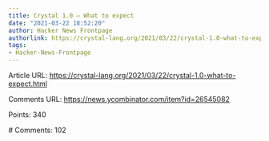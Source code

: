 ```yaml
---
title: Crystal 1.0 – What to expect
date: "2021-03-22 18:52:20"
author: Hacker News Frontpage
authorlink: https://crystal-lang.org/2021/03/22/crystal-1.0-what-to-expect.html
tags:
- Hacker-News-Frontpage
---
```


<p>Article URL: <a href="https://crystal-lang.org/2021/03/22/crystal-1.0-what-to-expect.html">https://crystal-lang.org/2021/03/22/crystal-1.0-what-to-expect.html</a></p>
<p>Comments URL: <a href="https://news.ycombinator.com/item?id=26545082">https://news.ycombinator.com/item?id=26545082</a></p>
<p>Points: 340</p>
<p># Comments: 102</p>
